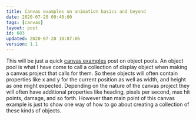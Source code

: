 ```yaml
---
title: Canvas examples on animation basics and beyond
date: 2020-07-20 09:40:00
tags: [canvas]
layout: post
id: 683
updated: 2020-07-20 10:07:06
version: 1.1
---
```


This will be just a quick [canvas examples](/2020/03/23/canvas-example/) post on object pools. An object pool is what I have come to call a collection of display object when making a canvas project that calls for them. So these objects will often contain properties like x and y for the current position as well as width, and height as one might expected. Depending on the nature of the canvas project they will often have additional properties like heading, pixels per second, max hit points, damage, and so forth. However than main point of this canvas example is just to show one way of how to go about creating a collection of these kinds of objects.

<!-- more -->

